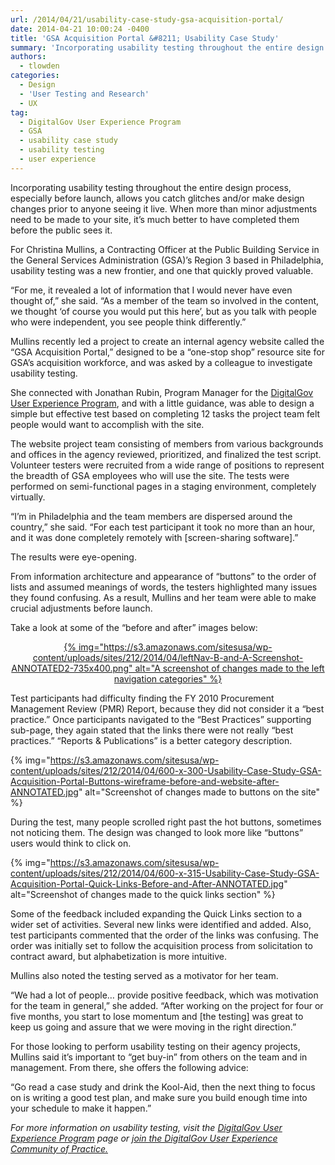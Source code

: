 ```yaml
---
url: /2014/04/21/usability-case-study-gsa-acquisition-portal/
date: 2014-04-21 10:00:24 -0400
title: 'GSA Acquisition Portal &#8211; Usability Case Study'
summary: 'Incorporating usability testing throughout the entire design process, especially before launch, allows you catch glitches and/or make design changes prior to anyone seeing it live. When more than minor adjustments need to be made to your site, it&rsquo;s much better to have completed them before the public sees it. For Christina Mullins, a Contracting Officer'
authors:
  - tlowden
categories:
  - Design
  - 'User Testing and Research'
  - UX
tag:
  - DigitalGov User Experience Program
  - GSA
  - usability case study
  - usability testing
  - user experience
---
```


<p dir="ltr">
  Incorporating usability testing throughout the entire design process, especially before launch, allows you catch glitches and/or make design changes prior to anyone seeing it live. When more than minor adjustments need to be made to your site, it’s much better to have completed them before the public sees it.
</p>

For Christina Mullins, a Contracting Officer at the Public Building Service in the General Services Administration (GSA)’s Region 3 based in Philadelphia, usability testing was a new frontier, and one that quickly proved valuable.

“For me, it revealed a lot of information that I would never have even thought of,” she said. “As a member of the team so involved in the content, we thought ‘of course you would put this here’, but as you talk with people who were independent, you see people think differently.”

Mullins recently led a project to create an internal agency website called the “GSA Acquisition Portal,” designed to be a “one-stop shop” resource site for GSA’s acquisition workforce, and was asked by a colleague to investigate usability testing.

She connected with Jonathan Rubin, Program Manager for the [DigitalGov User Experience Program](https://www.WHATEVER/resources/digitalgov-user-experience-program/), and with a little guidance, was able to design a simple but effective test based on completing 12 tasks the project team felt people would want to accomplish with the site.

The website project team consisting of members from various backgrounds and offices in the agency reviewed, prioritized, and finalized the test script. Volunteer testers were recruited from a wide range of positions to represent the breadth of GSA employees who will use the site. The tests were performed on semi-functional pages in a staging environment, completely virtually.

“I’m in Philadelphia and the team members are dispersed around the country,” she said. “For each test participant it took no more than an hour, and it was done completely remotely with [screen-sharing software].”

The results were eye-opening.

From information architecture and appearance of “buttons” to the order of lists and assumed meanings of words, the testers highlighted many issues they found confusing. As a result, Mullins and her team were able to make crucial adjustments before launch.

Take a look at some of the “before and after” images below:

<p style="text-align: center">
  <a href="https://s3.amazonaws.com/sitesusa/wp-content/uploads/sites/212/2014/04/leftNav-B-and-A-Screenshot-ANNOTATED2.png">{% img="https://s3.amazonaws.com/sitesusa/wp-content/uploads/sites/212/2014/04/leftNav-B-and-A-Screenshot-ANNOTATED2-735x400.png" alt="A screenshot of changes made to the left navigation categories" %}</a>
</p>

Test participants had difficulty finding the FY 2010 Procurement Management Review (PMR) Report, because they did not consider it a “best practice.” Once participants navigated to the “Best Practices” supporting sub-page, they again stated that the links there were not really “best practices.” “Reports & Publications” is a better category description.

{% img="https://s3.amazonaws.com/sitesusa/wp-content/uploads/sites/212/2014/04/600-x-300-Usability-Case-Study-GSA-Acquisition-Portal-Buttons-wireframe-before-and-website-after-ANNOTATED.jpg" alt="Screenshot of changes made to buttons on the site" %}

During the test, many people scrolled right past the hot buttons, sometimes not noticing them. The design was changed  to look more like “buttons” users would think to click on.

{% img="https://s3.amazonaws.com/sitesusa/wp-content/uploads/sites/212/2014/04/600-x-315-Usability-Case-Study-GSA-Acquisition-Portal-Quick-Links-Before-and-After-ANNOTATED.jpg" alt="Screenshot of changes made to the quick links section" %}

Some of the feedback included expanding the Quick Links section to a wider set of activities. Several new links were identified and added. Also, test participants commented that the order of the links was confusing. The order was initially set to follow the acquisition process from solicitation to contract award, but alphabetization is more intuitive.

<p dir="ltr">
  Mullins also noted the testing served as a motivator for her team.
</p>

<p dir="ltr">
  “We had a lot of people… provide positive feedback, which was motivation for the team in general,” she added. “After working on the project for four or five months, you start to lose momentum and [the testing] was great to keep us going and assure that we were moving in the right direction.”
</p>

<p dir="ltr">
  For those looking to perform usability testing on their agency projects, Mullins said it’s important to “get buy-in” from others on the team and in management. From there, she offers the following advice:
</p>

<p dir="ltr">
  “Go read a case study and drink the Kool-Aid, then the next thing to focus on is writing a good test plan, and make sure you build enough time into your schedule to make it happen.”
</p>

_For more information on usability testing, visit the [DigitalGov User Experience Program](https://www.WHATEVER/resources/digitalgov-user-experience-program/) page or [join the DigitalGov User Experience Community of Practice.](https://www.WHATEVER/communities/federal-user-experience-community-of-practice/)_
